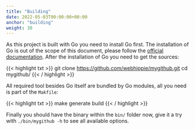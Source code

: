 ```yaml
---
title: "Building"
date: 2022-05-03T00:00:00+00:00
anchor: "building"
weight: 30
---
```


As this project is built with Go you need to install Go first. The installation
of Go is out of the scope of this document, please follow the
[official documentation][golang]. After the installation of Go you need to get
the sources:

{{< highlight txt >}}
git clone https://github.com/webhippie/mygithub.git
cd mygithub/
{{< / highlight >}}

All required tool besides Go itself are bundled by Go modules, all you need is
part of the `Makfile`:

{{< highlight txt >}}
make generate build
{{< / highlight >}}

Finally you should have the binary within the `bin/` folder now, give it a try
with `./bin/mygithub -h` to see all available options.

[golang]: https://golang.org/doc/install
